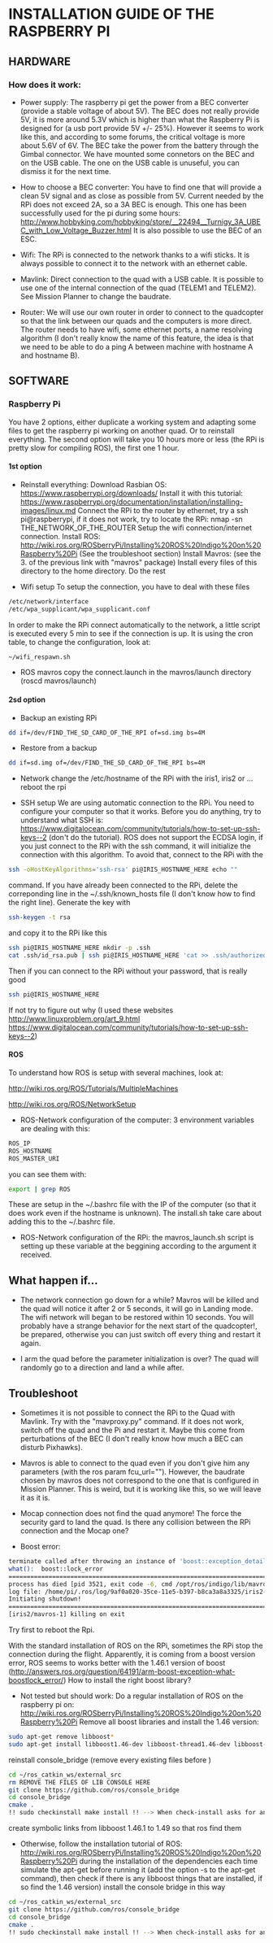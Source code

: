 # INSTALLATION GUIDE OF THE RASPBERRY PI

## HARDWARE

### How does it work:

* Power supply:
The raspberry pi get the power from a BEC converter (provide a stable voltage of about 5V).
The BEC does not really provide 5V, it is more around 5.3V which is higher than what the Raspberry Pi is designed for (a usb port provide 5V +/- 25%). However it seems to work like this, and according to some forums, the critical voltage is more about 5.6V of 6V. The BEC take the power from the battery through the Gimbal connector.
We have mounted some connetors on the BEC and on the USB cable. The one on the USB cable is unuseful, you can dismiss it for the next time.

* How to choose a BEC converter:
You have to find one that will provide a clean 5V signal and as close as possible from 5V.
Current needed by the RPi does not exceed 2A, so a 3A BEC is enough.
This one has been successfully used for the pi during some hours: http://www.hobbyking.com/hobbyking/store/__22494__Turnigy_3A_UBEC_with_Low_Voltage_Buzzer.html
It is also possible to use the BEC of an ESC. 

* Wifi:
The RPi is connected to the network thanks to a wifi sticks.
It is always possible to connect it to the network with an ethernet cable.

* Mavlink:
Direct connection to the quad with a USB cable. It is possible to use one of the internal connection of the quad (TELEM1 and TELEM2). See Mission Planner to change the baudrate.

* Router:
We will use our own router in order to connect to the quadcopter so that the link between our quads and the computers is more direct. The router needs to have wifi, some ethernet ports, a name resolving algorithm (I don't really know the name of this feature, the idea is that we need to be able to do a ping A between machine with hostname A and hostname B).


## SOFTWARE

### Raspberry Pi
You have 2 options, either duplicate a working system and adapting some files to get the raspberry pi working on another quad.
Or to reinstall everything. The second option will take you 10 hours more or less (the RPi is pretty slow for compiling ROS), the first one 1 hour.

#### 1st option
* Reinstall everything:
Download Rasbian OS: https://www.raspberrypi.org/downloads/
Install it with this tutorial: https://www.raspberrypi.org/documentation/installation/installing-images/linux.md
Connect the RPi to the router by ethernet, try a ssh pi@raspberrypi, if it does not work, try to locate the RPi: nmap -sn THE_NETWORK_OF_THE_ROUTER
Setup the wifi connection/internet connection.
Install ROS: http://wiki.ros.org/ROSberryPi/Installing%20ROS%20Indigo%20on%20Raspberry%20Pi (See the troubleshoot section)
Install Mavros: (see the 3. of the previous link with "mavros" package)
Install every files of this directory to the home directory.
Do the rest

* Wifi setup
To setup the connection, you have to deal with these files
```Bash
/etc/network/interface
/etc/wpa_supplicant/wpa_supplicant.conf
```
In order to make the RPi connect automatically to the network, a little script is executed every 5 min to see if the connection is up. It is using the cron table, to change the configuration, look at:
```Bash
~/wifi_respawn.sh
```

* ROS mavros
copy the connect.launch in the mavros/launch directory (roscd mavros/launch)

#### 2sd option
* Backup an existing RPi 
```Bash
dd if=/dev/FIND_THE_SD_CARD_OF_THE_RPI of=sd.img bs=4M
```

* Restore from a backup
```Bash
dd if=sd.img of=/dev/FIND_THE_SD_CARD_OF_THE_RPI bs=4M
```

* Network
change the /etc/hostname of the RPi with the iris1, iris2 or ...
reboot the rpi

* SSH setup
We are using automatic connection to the RPi. You need to configure your computer so that it works.
Before you do anything, try to understand what SSH is: https://www.digitalocean.com/community/tutorials/how-to-set-up-ssh-keys--2
(don't do the tutorial).
ROS does not support the ECDSA login, if you just connect to the RPi with the ssh command, it will initialize the connection with this algorithm. To avoid that, connect to the RPi with the 
```Bash
ssh -oHostKeyAlgorithms='ssh-rsa' pi@IRIS_HOSTNAME_HERE echo ""
```
command. If you have already been connected to the RPi, delete the correponding line in the ~/.ssh/known_hosts file (I don't know how to find the right line).
Generate the key with
```Bash
ssh-keygen -t rsa
```
and copy it to the RPi like this
```Bash
ssh pi@IRIS_HOSTNAME_HERE mkdir -p .ssh
cat .ssh/id_rsa.pub | ssh pi@IRIS_HOSTNAME_HERE 'cat >> .ssh/authorized_keys'
```
Then if you can connect to the RPi without your password, that is really good 
```Bash
ssh pi@IRIS_HOSTNAME_HERE
```
If not try to figure out why (I used these websites http://www.linuxproblem.org/art_9.html https://www.digitalocean.com/community/tutorials/how-to-set-up-ssh-keys--2)

#### ROS
To understand how ROS is setup with several machines, look at:

http://wiki.ros.org/ROS/Tutorials/MultipleMachines

http://wiki.ros.org/ROS/NetworkSetup

* ROS-Network configuration of the computer:
3 environment variables are dealing with this:
```Bash
ROS_IP
ROS_HOSTNAME
ROS_MASTER_URI
```
you can see them with:
```Bash
export | grep ROS
```
These are setup in the ~/.bashrc file with the IP of the computer (so that it does work even if the hostname is unknown).
The install.sh take care about adding this to the ~/.bashrc file.

* ROS-Network configuration of the RPi:
the mavros_launch.sh script is setting up these variable at the beggining according to the argument it received.

## What happen if...

* The network connection go down for a while?
Mavros will be killed and the quad will notice it after 2 or 5 seconds, it will go in Landing mode.
The wifi network will began to be restored within 10 seconds. 
You will probably have a strange behavior for the next start of the quadcopter!, be prepared, otherwise you can just switch off every thing and restart it again.

* I arm the quad before the parameter initialization is over?
The quad will randomly go to a direction and land a while after.

## Troubleshoot

* Sometimes it is not possible to connect the RPi to the Quad with Mavlink. Try with the "mavproxy.py" command. If it does not work, switch off the quad and the Pi and restart it.
Maybe this come from perturbations of the BEC (I don't really know how much a BEC can disturb Pixhawks).

* Mavros is able to connect to the quad even if you don't give him any parameters (with the ros param fcu_url=""). However, the baudrate chosen by mavros does not correspond to the one that is configured in Mission Planner. This is weird, but it is working like this, so we will leave it as it is. 

* Mocap connection does not find the quad anymore! The force the security gard to land the quad. Is there any collision between the RPi connection and the Mocap one?

* Boost error:

```Bash
terminate called after throwing an instance of 'boost::exception_detail::clone_impl<boost::exception_detail::error_info_injector<boost::lock_error> >'
what():  boost::lock_error
================================================================================REQUIRED process [iris2/mavros-1] has died!
process has died [pid 3521, exit code -6, cmd /opt/ros/indigo/lib/mavros/mavros_node /mavlink/to:=mavlink/to /mavlink/from:=mavlink/from __name:=mavros __log:=/home/pi/.ros/log/9af0a020-35ce-11e5-b397-b8ca3a8a3325/iris2-mavros-1.log].
log file: /home/pi/.ros/log/9af0a020-35ce-11e5-b397-b8ca3a8a3325/iris2-mavros-1*.log
Initiating shutdown!
================================================================================
[iris2/mavros-1] killing on exit
```
Try first to reboot the Rpi.

 With the standard installation of ROS on the RPi, sometimes the RPi stop the connection during the flight.
Apparently, it is coming from a boost version error, ROS seems to works better with the 1.46.1 version of boost (http://answers.ros.org/question/64191/arm-boost-exception-what-boostlock_error/)
How to install the right boost library?
* Not tested but should work:
Do a regular installation of ROS on the raspberry pi on: http://wiki.ros.org/ROSberryPi/Installing%20ROS%20Indigo%20on%20Raspberry%20Pi
Remove all boost libraries and install the 1.46 version: 
```Bash
sudo apt-get remove libboost*
sudo apt-get install libboost1.46-dev libboost-thread1.46-dev libboost-system1.46-dev libboost-test1.46 libboost-test1.46-dev libboost-filesystem1.46-dev libboost1.46-all-dev 
```
reinstall console_bridge (remove every existing files before )
```Bash
cd ~/ros_catkin_ws/external_src
rm REMOVE THE FILES OF LIB CONSOLE HERE
git clone https://github.com/ros/console_bridge
cd console_bridge
cmake .
!! sudo checkinstall make install !! --> When check-install asks for any changes, the name (2) needs to change from "console-bridge" to "libconsole-bridge-dev" otherwise the rosdep install wont find it. 
```
create symbolic links from libboost 1.46.1 to 1.49 so that ros find them

* Otherwise, follow the installation tutorial of ROS: http://wiki.ros.org/ROSberryPi/Installing%20ROS%20Indigo%20on%20Raspberry%20Pi
during the installation of the dependencies each time simulate the apt-get before running it (add the option -s to the apt-get command), then check if there is any libboost things that are installed, if so find the 1.46 version)
install the console bridge in this way
```Bash
cd ~/ros_catkin_ws/external_src
git clone https://github.com/ros/console_bridge
cd console_bridge
cmake .
!! sudo checkinstall make install !! --> When check-install asks for any changes, the name (2) needs to change from "console-bridge" to "libconsole-bridge-dev" otherwise the rosdep install wont find it. 
```